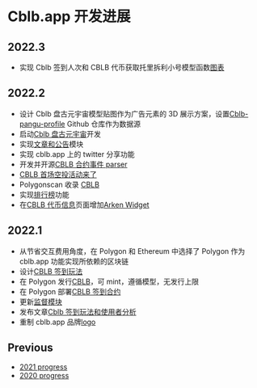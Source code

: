 # Cblb.app 开发进展

## 2022.3

- 实现 Cblb 签到人次和 CBLB 代币获取托里拆利小号模型函数[图表](https://cblb.app/supervise/cblb-check-in)

## 2022.2

- 设计 Cblb 盘古元宇宙模型贴图作为广告元素的 3D 展示方案，设置[Cblb-pangu-profile](https://github.com/cblb-app/cblb-pangu-profile) Github 仓库作为数据源
- 启动[Cblb 盘古元宇宙](https://cblb.app/pangu)开发
- 实现[文章和公告](https://cblb.app/publish/articles)模块
- 实现 cblb.app 上的 twitter 分享功能
- 开发并开源[CBLB 合约事件 parser](https://github.com/cblb-app/cblb-event-parser)
- [CBLB 首场空投活动来了](https://github.com/cblb-app/cblb-articles/blob/master/2022/cblb-airdrop-zh.md)
- Polygonscan 收录 [CBLB](https://polygonscan.com/token/0x7a45922F95C845Ff9bE01112AfCF207968a9cA0B)
- 实现[排行榜](https://cblb.app/ranking)功能
- 在[CBLB 代币信息](https://cblb.app/supervise/cblb-token-info)页面增加[Arken Widget](https://docs.arken.finance/arken-finance/integrating-with-arken-finance/arken-widgets)

## 2022.1

- 从节省交互费用角度，在 Polygon 和 Ethereum 中选择了 Polygon 作为 cblb.app 功能实现所依赖的区块链
- 设计[CBLB 签到玩法](https://cblb.app/supervise/cblb-check-in)
- 在 Polygon 发行[CBLB](https://polygonscan.com/token/0x7a45922F95C845Ff9bE01112AfCF207968a9cA0B)，可 mint，遵循模型，无发行上限
- 在 Polygon 部署[CBLB 签到合约](https://polygonscan.com/address/0x15942E96becA7fA6081740dFB74D7702ec2C3B88)
- 更新[监督模块](https://cblb.app/supervise/progress)
- 发布文章[Cblb 签到玩法和使用者分析](https://github.com/cblb-app/cblb-articles/blob/master/analysis/cblb-checkin-users-analysis.md)
- 重制 cblb.app 品牌[logo](https://github.com/cblb-app/cblb-token-info/blob/master/media/cblb-logo-512-512.png)

## Previous

- [2021 progress](https://github.com/cblb-app/cblb-app-progress/blob/master/2021/README-zh.md)
- [2020 progress](https://github.com/cblb-app/cblb-app-progress/blob/master/2020/README-zh.md)
